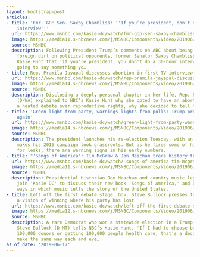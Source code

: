 ```yaml
---
layout: bootstrap-post
articles:
- title: 'Fmr. GOP Sen. Saxby Chambliss: ''If you’re president, don’t do a 30-hour
    interview'''
  url: https://www.msnbc.com/kasie-dc/watch/fmr-gop-sen-saxby-chambliss-if-you-re-president-don-t-do-a-30-hour-interview-62062149827
  image: https://media11.s-nbcnews.com/j/MSNBC/Components/Video/201906/n_hunt_8A_190616_1920x1080.nbcnews-fp-1200-630.jpg
  source: MSNBC
  description: Following President Trump’s comments on ABC about being open to accepting
    foreign dirt on political opponents, former Senator Saxby Chambliss (R-GA) tells
    Kasie Hunt that 'if you're president, you don't do a 30-hour interview, you're
    going to say something yo…
- title: Rep. Pramila Jayapal discusses abortion in first TV interview
  url: https://www.msnbc.com/kasie-dc/watch/rep-pramila-jayapal-discusses-abortion-in-first-tv-interview-62062149817
  image: https://media14.s-nbcnews.com/j/MSNBC/Components/Video/201906/n_hunt_8B_190616_1920x1080.nbcnews-fp-1200-630.jpg
  source: MSNBC
  description: Disclosing a deeply personal chapter in her life, Rep. Pramila Jayapal
    (D-WA) explained to NBC’s Kasie Hunt why she opted to have an abortion, and amid
    a heated debate over reproductive rights, why she decided to tell her story now.
- title: 'Green light from party, warnings lights from polls: Trump prepares to run
    again'
  url: https://www.msnbc.com/kasie-dc/watch/green-light-from-party-warnings-lights-from-polls-trump-prepares-to-run-again-62062661531
  image: https://media14.s-nbcnews.com/j/MSNBC/Components/Video/201906/n_hunt_7A_190616_1920x1080.nbcnews-fp-1200-630.jpg
  source: MSNBC
  description: The president launches his re-election Tuesday, with an operation that
    makes his 2016 campaign look grassroots. But as he fires some of his pollsters
    for leaks, there are warning signs in his early numbers.
- title: "'Songs of America': Tim McGraw & Jon Meacham trace history through music"
  url: https://www.msnbc.com/kasie-dc/watch/-songs-of-america-tim-mcgraw-jon-meacham-trace-history-through-music-62061637928
  image: https://media11.s-nbcnews.com/j/MSNBC/Components/Video/201906/n_hunt_7C_190616_1920x1080.nbcnews-fp-1200-630.jpg
  source: MSNBC
  description: Presidential Historian Jon Meacham and country music legend Tim McGraw
    join 'Kasie DC' to discuss their new book 'Songs of America,' and break down the
    ways in which music tells the story of the United States.
- title: Left off the first debate stage, Gov. Steve Bullock presses forward with
    a vision of winning where his party has lost
  url: https://www.msnbc.com/kasie-dc/watch/left-off-the-first-debate-stage-gov-steve-bullock-presses-forward-with-a-vision-of-winning-where-his-party-has-lost-62062149674
  image: https://media12.s-nbcnews.com/j/MSNBC/Components/Video/201906/bullock_pic__406322.nbcnews-fp-1200-630.jpg
  source: MSNBC
  description: A rare Democrat who won a statewide election in a Trump state, Gov.
    Steve Bullock (D-MT) tells NBC’s Kasie Hunt, 'If I had to choose between chasing
    100,000 donors or getting 100,000 people health care, that's a decision I would
    make the same way each and eve…
as_of_date: '2019-06-17'
---
```


